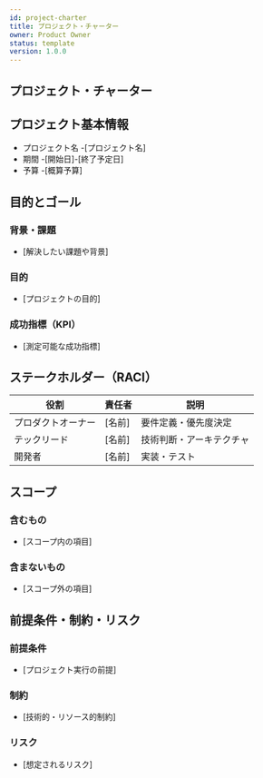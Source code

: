 ```yaml
---
id: project-charter
title: プロジェクト・チャーター
owner: Product Owner
status: template
version: 1.0.0
---
```


## プロジェクト・チャーター

## プロジェクト基本情報

- プロジェクト名 -[プロジェクト名]
- 期間 -[開始日]-[終了予定日]
- 予算 -[概算予算]

## 目的とゴール

### 背景・課題

- [解決したい課題や背景]

### 目的

- [プロジェクトの目的]

### 成功指標（KPI）

- [測定可能な成功指標]

## ステークホルダー（RACI）

| 役割               | 責任者 | 説明                     |
| ------------------ | ------ | ------------------------ |
| プロダクトオーナー | [名前] | 要件定義・優先度決定     |
| テックリード       | [名前] | 技術判断・アーキテクチャ |
| 開発者             | [名前] | 実装・テスト             |

## スコープ

### 含むもの

- [スコープ内の項目]

### 含まないもの

- [スコープ外の項目]

## 前提条件・制約・リスク

### 前提条件

- [プロジェクト実行の前提]

### 制約

- [技術的・リソース的制約]

### リスク

- [想定されるリスク]
